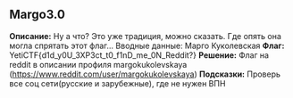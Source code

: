 ## Margo3.0
**Описание:** Ну а что? Это уже традиция, можно сказать. Где опять она могла спрятать этот флаг...
Вводные данные: Марго Куколевская
**Флаг:** YetiCTF{d1d_y0U_3XP3ct_t0_f1nD_me_0N_Reddit?}
**Решение:** Флаг на reddit в описании профиля margokukolevskaya (https://www.reddit.com/user/margokukolevskaya)
**Подсказки:** 
Проверь все соц сети(русские и зарубежные), где не нужен ВПН
